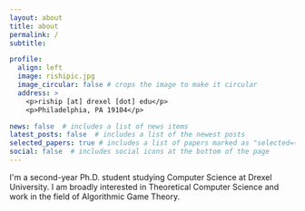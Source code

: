 ```yaml
---
layout: about
title: about
permalink: /
subtitle: 

profile:
  align: left
  image: rishipic.jpg
  image_circular: false # crops the image to make it circular
  address: >
    <p>riship [at] drexel [dot] edu</p>
    <p>Philadelphia, PA 19104</p>

news: false  # includes a list of news items
latest_posts: false  # includes a list of the newest posts
selected_papers: true # includes a list of papers marked as "selected={true}"
social: false  # includes social icons at the bottom of the page
---
```


I'm a second-year Ph.D. student studying Computer Science at Drexel University. I am broadly interested in Theoretical Computer Science and work in the field of Algorithmic Game Theory.
